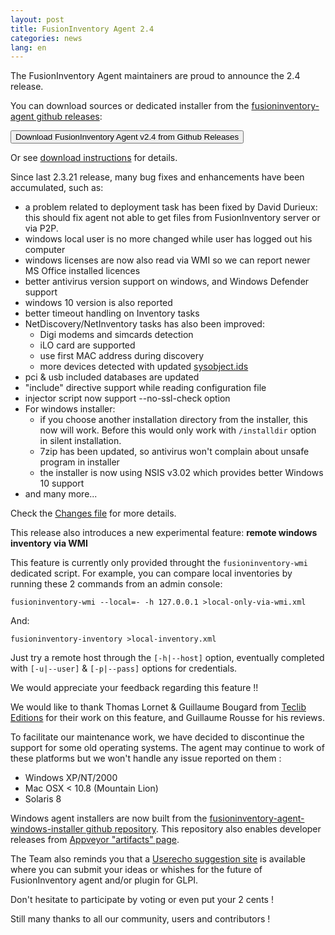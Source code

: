 ```yaml
---
layout: post
title: FusionInventory Agent 2.4
categories: news
lang: en
---
```


The FusionInventory Agent maintainers are proud to announce the 2.4 release.

You can download sources or dedicated installer from the [fusioninventory-agent github releases](https://github.com/fusioninventory/fusioninventory-agent/releases/tag/2.4):

<button class="button-save large" onclick="window.location.href='https://github.com/fusioninventory/fusioninventory-agent/releases/tag/2.4'">Download FusionInventory Agent v2.4 from Github Releases</button>

Or see [download instructions](https://documentation.fusioninventory.org/%20FusionInventory_agent/%20%20%20Installation/windows/) for details.

Since last 2.3.21 release, many bug fixes and enhancements have been accumulated, such as:

- a problem related to deployment task has been fixed by David Durieux: this should fix agent not able to get files from FusionInventory server or via P2P.
- windows local user is no more changed while user has logged out his computer
- windows licenses are now also read via WMI so we can report newer MS Office installed licences
- better antivirus version support on windows, and Windows Defender support
- windows 10 version is also reported
- better timeout handling on Inventory tasks
- NetDiscovery/NetInventory tasks has also been improved:
  - Digi modems and simcards detection
  - iLO card are supported
  - use first MAC address during discovery
  - more devices detected with updated [sysobject.ids](https://github.com/fusioninventory/sysobject.ids)
- pci & usb included databases are updated
- "include" directive support while reading configuration file
- injector script now support --no-ssl-check option
- For windows installer:
  - if you choose another installation directory from the installer, this now will work. Before this would only work with `/installdir` option in silent installation.
  - 7zip has been updated, so antivirus won't complain about unsafe program in installer
  - the installer is now using NSIS v3.02 which provides better Windows 10 support
- and many more...

Check the [Changes file](https://github.com/fusioninventory/fusioninventory-agent/blob/2.4/Changes) for more details.

This release also introduces a new experimental feature: **remote windows inventory via WMI**

This feature is currently only provided throught the `fusioninventory-wmi` dedicated script. For example, you can compare local inventories by running these 2 commands
from an admin console:

`fusioninventory-wmi --local=- -h 127.0.0.1 >local-only-via-wmi.xml`

And:

`fusioninventory-inventory >local-inventory.xml`

Just try a remote host through the `[-h|--host]` option, eventually completed with `[-u|--user]` & `[-p|--pass]` options for credentials.

We would appreciate your feedback regarding this feature !!

We would like to thank Thomas Lornet & Guillaume Bougard from [Teclib Editions](http://teclib-edition.com/en/) for their work on this feature, and Guillaume Rousse for his reviews.

To facilitate our maintenance work, we have decided to discontinue the support for some old operating systems. The agent may continue to work of these platforms but we won't handle any issue reported on them : 
- Windows XP/NT/2000
- Mac OSX < 10.8 (Mountain Lion)
- Solaris 8

Windows agent installers are now built from the [fusioninventory-agent-windows-installer github repository](https://github.com/fusioninventory/fusioninventory-agent-windows-installer).
This repository also enables developer releases from [Appveyor "artifacts" page](https://ci.appveyor.com/project/fusioninventory/fusioninventory-agent-windows-installer/build/artifacts).

The Team also reminds you that a [Userecho suggestion site](http://fusioninventory.userecho.com/) is available where you can submit your ideas or whishes for the future of FusionInventory agent and/or plugin for GLPI.

Don't hesitate to participate by voting or even put your 2 cents !

Still many thanks to all our community, users and contributors !
